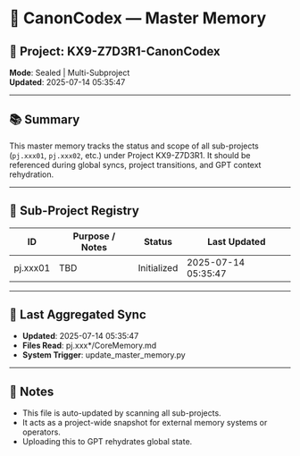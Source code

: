 # 🧠 CanonCodex — Master Memory

## 📂 Project: KX9-Z7D3R1-CanonCodex
**Mode**: Sealed | Multi-Subproject  
**Updated**: 2025-07-14 05:35:47

---

## 📚 Summary
This master memory tracks the status and scope of all sub-projects (`pj.xxx01`, `pj.xxx02`, etc.) under Project KX9-Z7D3R1. It should be referenced during global syncs, project transitions, and GPT context rehydration.

---

## 🧩 Sub-Project Registry

| ID        | Purpose / Notes          | Status     | Last Updated        |
|-----------|--------------------------|------------|---------------------|
| pj.xxx01 | TBD | Initialized | 2025-07-14 05:35:47 |

---

## 🔁 Last Aggregated Sync

- **Updated**: 2025-07-14 05:35:47
- **Files Read**: pj.xxx*/CoreMemory.md
- **System Trigger**: update_master_memory.py

---

## 🧠 Notes

- This file is auto-updated by scanning all sub-projects.
- It acts as a project-wide snapshot for external memory systems or operators.
- Uploading this to GPT rehydrates global state.
